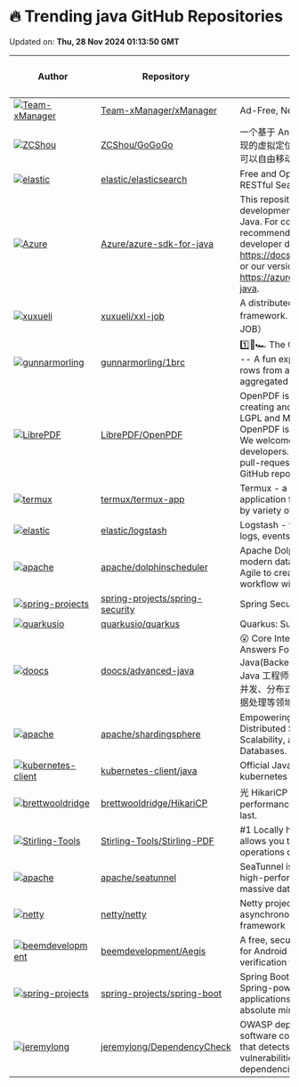 # 🔥 Trending java GitHub Repositories

Updated on: **Thu, 28 Nov 2024 01:13:50 GMT**

| Author | Repository | Description | Language | ⭐ Total Stars | 🌟 Stars Today |
|--------|------------|-------------|----------|----------------|----------------|
| [![Team-xManager](https://avatars.githubusercontent.com/u/78732474?s=40&v=4)](https://github.com/Team-xManager) | [Team-xManager/xManager](https://github.com/Team-xManager/xManager) | Ad-Free, New Features & Freedom | Java | 10236 | 28 |
| [![ZCShou](https://avatars.githubusercontent.com/u/8591065?s=40&v=4)](https://github.com/ZCShou) | [ZCShou/GoGoGo](https://github.com/ZCShou/GoGoGo) | 一个基于 Android 调试 API + 百度地图实现的虚拟定位工具，并且同时实现了一个可以自由移动的摇杆 | Java | 5128 | 43 |
| [![elastic](https://avatars.githubusercontent.com/u/41300?s=40&v=4)](https://github.com/elastic) | [elastic/elasticsearch](https://github.com/elastic/elasticsearch) | Free and Open Source, Distributed, RESTful Search Engine | Java | 1449 | 20 |
| [![Azure](https://avatars.githubusercontent.com/u/53356347?s=40&v=4)](https://github.com/Azure) | [Azure/azure-sdk-for-java](https://github.com/Azure/azure-sdk-for-java) | This repository is for active development of the Azure SDK for Java. For consumers of the SDK we recommend visiting our public developer docs at https://docs.microsoft.com/java/azure/ or our versioned developer docs at https://azure.github.io/azure-sdk-for-java. | Java | 2355 | 0 |
| [![xuxueli](https://avatars.githubusercontent.com/u/10633817?s=40&v=4)](https://github.com/xuxueli) | [xuxueli/xxl-job](https://github.com/xuxueli/xxl-job) | A distributed task scheduling framework.（分布式任务调度平台XXL-JOB） | Java | 27816 | 24 |
| [![gunnarmorling](https://avatars.githubusercontent.com/u/28612?s=40&v=4)](https://github.com/gunnarmorling) | [gunnarmorling/1brc](https://github.com/gunnarmorling/1brc) | 1️⃣🐝🏎️ The One Billion Row Challenge -- A fun exploration of how quickly 1B rows from a text file can be aggregated with Java | Java | 6482 | 16 |
| [![LibrePDF](https://avatars.githubusercontent.com/u/41650711?s=40&v=4)](https://github.com/LibrePDF) | [LibrePDF/OpenPDF](https://github.com/LibrePDF/OpenPDF) | OpenPDF is a free Java library for creating and editing PDF files, with a LGPL and MPL open source license. OpenPDF is based on a fork of iText. We welcome contributions from other developers. Please feel free to submit pull-requests and bugreports to this GitHub repository. | Java | 3614 | 1 |
| [![termux](https://avatars.githubusercontent.com/u/31106828?s=40&v=4)](https://github.com/termux) | [termux/termux-app](https://github.com/termux/termux-app) | Termux - a terminal emulator application for Android OS extendible by variety of packages. | Java | 36880 | 24 |
| [![elastic](https://avatars.githubusercontent.com/u/131818?s=40&v=4)](https://github.com/elastic) | [elastic/logstash](https://github.com/elastic/logstash) | Logstash - transport and process your logs, events, or other data | Java | 97 | 6 |
| [![apache](https://avatars.githubusercontent.com/u/28628088?s=40&v=4)](https://github.com/apache) | [apache/dolphinscheduler](https://github.com/apache/dolphinscheduler) | Apache DolphinScheduler is the modern data orchestration platform. Agile to create high performance workflow with low-code | Java | 12921 | 7 |
| [![spring-projects](https://avatars.githubusercontent.com/u/191720?s=40&v=4)](https://github.com/spring-projects) | [spring-projects/spring-security](https://github.com/spring-projects/spring-security) | Spring Security | Java | 8855 | 10 |
| [![quarkusio](https://avatars.githubusercontent.com/u/1279749?s=40&v=4)](https://github.com/quarkusio) | [quarkusio/quarkus](https://github.com/quarkusio/quarkus) | Quarkus: Supersonic Subatomic Java. | Java | 13852 | 7 |
| [![doocs](https://avatars.githubusercontent.com/u/21008209?s=40&v=4)](https://github.com/doocs) | [doocs/advanced-java](https://github.com/doocs/advanced-java) | 😮 Core Interview Questions & Answers For Experienced Java(Backend) Developers \| 互联网 Java 工程师进阶知识完全扫盲：涵盖高并发、分布式、高可用、微服务、海量数据处理等领域知识 | Java | 76418 | 28 |
| [![apache](https://avatars.githubusercontent.com/u/5516298?s=40&v=4)](https://github.com/apache) | [apache/shardingsphere](https://github.com/apache/shardingsphere) | Empowering Data Intelligence with Distributed SQL for Sharding, Scalability, and Security Across All Databases. | Java | 19993 | 3 |
| [![kubernetes-client](https://avatars.githubusercontent.com/u/20407524?s=40&v=4)](https://github.com/kubernetes-client) | [kubernetes-client/java](https://github.com/kubernetes-client/java) | Official Java client library for kubernetes | Java | 3604 | 1 |
| [![brettwooldridge](https://avatars.githubusercontent.com/u/1538661?s=40&v=4)](https://github.com/brettwooldridge) | [brettwooldridge/HikariCP](https://github.com/brettwooldridge/HikariCP) | 光 HikariCP・A solid, high-performance, JDBC connection pool at last. | Java | 20051 | 2 |
| [![Stirling-Tools](https://avatars.githubusercontent.com/u/77850077?s=40&v=4)](https://github.com/Stirling-Tools) | [Stirling-Tools/Stirling-PDF](https://github.com/Stirling-Tools/Stirling-PDF) | #1 Locally hosted web application that allows you to perform various operations on PDF files | Java | 46774 | 62 |
| [![apache](https://avatars.githubusercontent.com/u/2291859?s=40&v=4)](https://github.com/apache) | [apache/seatunnel](https://github.com/apache/seatunnel) | SeaTunnel is a next-generation super high-performance, distributed, massive data integration tool. | Java | 8074 | 5 |
| [![netty](https://avatars.githubusercontent.com/u/173918?s=40&v=4)](https://github.com/netty) | [netty/netty](https://github.com/netty/netty) | Netty project - an event-driven asynchronous network application framework | Java | 33522 | 6 |
| [![beemdevelopment](https://avatars.githubusercontent.com/u/2387841?s=40&v=4)](https://github.com/beemdevelopment) | [beemdevelopment/Aegis](https://github.com/beemdevelopment/Aegis) | A free, secure and open source app for Android to manage your 2-step verification tokens. | Java | 9302 | 18 |
| [![spring-projects](https://avatars.githubusercontent.com/u/914682?s=40&v=4)](https://github.com/spring-projects) | [spring-projects/spring-boot](https://github.com/spring-projects/spring-boot) | Spring Boot helps you to create Spring-powered, production-grade applications and services with absolute minimum fuss. | Java | 75385 | 18 |
| [![jeremylong](https://avatars.githubusercontent.com/u/862914?s=40&v=4)](https://github.com/jeremylong) | [jeremylong/DependencyCheck](https://github.com/jeremylong/DependencyCheck) | OWASP dependency-check is a software composition analysis utility that detects publicly disclosed vulnerabilities in application dependencies. | Java | 6474 | 3 |
